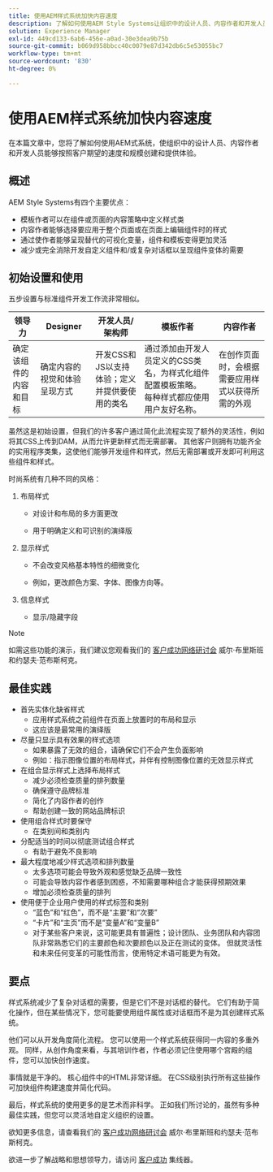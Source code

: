 ```yaml
---
title: 使用AEM样式系统加快内容速度
description: 了解如何使用AEM Style Systems让组织中的设计人员、内容作者和开发人员按照客户期望的速度和规模创建和提供体验。
solution: Experience Manager
exl-id: 449cd133-6ab6-456e-a0ad-30e3dea9b75b
source-git-commit: b069d958bbcc40c0079e87d342db6c5e53055bc7
workflow-type: tm+mt
source-wordcount: '830'
ht-degree: 0%

---
```


# 使用AEM样式系统加快内容速度

在本篇文章中，您将了解如何使用AEM式系统，使组织中的设计人员、内容作者和开发人员能够按照客户期望的速度和规模创建和提供体验。

## 概述

AEM Style Systems有四个主要优点：

* 模板作者可以在组件或页面的内容策略中定义样式类
* 内容作者能够选择要应用于整个页面或在页面上编辑组件时的样式
* 通过使作者能够呈现替代的可视化变量，组件和模板变得更加灵活
* 减少或完全消除开发自定义组件和/或复杂对话框以呈现组件变体的需要

## 初始设置和使用

五步设置与标准组件开发工作流非常相似。

| **领导力** | **Designer** | **开发人员/架构师** | **模板作者** | **内容作者** |
| --- | --- | --- | --- | --- |
| 确定该组件的内容和目标 | 确定内容的视觉和体验呈现方式 | 开发CSS和JS以支持体验；定义并提供要使用的类名 | 通过添加由开发人员定义的CSS类名，为样式化组件配置模板策略。 每种样式都应使用用户友好名称。 | 在创作页面时，会根据需要应用样式以获得所需的外观 |

虽然这是初始设置，但我们的许多客户通过简化此流程实现了额外的灵活性，例如将其CSS上传到DAM，从而允许更新样式而无需部署。 其他客户则拥有功能齐全的实用程序类集，这使他们能够开发组件和样式，然后无需部署或开发即可利用这些组件和样式。

时尚系统有几种不同的风格：

1. 布局样式

   * 对设计和布局的多方面更改

   * 用于明确定义和可识别的演绎版

1. 显示样式
   * 不会改变风格基本特性的细微变化

   * 例如，更改颜色方案、字体、图像方向等。

1. 信息样式

   * 显示/隐藏字段

>[!NOTE]
>
>如需这些功能的演示，我们建议您观看我们的 [客户成功网络研讨会](https://adobecustomersuccess.adobeconnect.com/pob610c9mffjmp4/) 威尔·布里斯班和约瑟夫·范布斯柯克。

## 最佳实践

* 首先实体化缺省样式
   * 应用样式系统之前组件在页面上放置时的布局和显示
   * 这应该是最常用的演绎版
* 尽量只显示具有效果的样式选项
   * 如果暴露了无效的组合，请确保它们不会产生负面影响
   * 例如：指示图像位置的布局样式，并伴有控制图像位置的无效显示样式
* 在组合显示样式上选择布局样式
   * 减少必须检查质量的排列数量
   * 确保遵守品牌标准
   * 简化了内容作者的创作
   * 帮助创建一致的网站品牌标识
* 使用组合样式时要保守
   * 在类别间和类别内
* 分配适当的时间以彻底测试组合样式
   * 有助于避免不良影响
* 最大程度地减少样式选项和排列数量
   * 太多选项可能会导致外观和感觉缺乏品牌一致性
   * 可能会导致内容作者感到困惑，不知需要哪种组合才能获得预期效果
   * 增加必须检查质量的排列
* 使用便于企业用户使用的样式标签和类别
   * “蓝色”和“红色”，而不是“主要”和“次要”
   * “卡片”和“主页”而不是“变量A”和“变量B”
   * 对于某些客户来说，这可能更具有普遍性；设计团队、业务团队和内容团队非常熟悉它们的主要颜色和次要颜色以及正在测试的变体。 但就灵活性和未来任何变革的可能性而言，使用特定术语可能更为有效。

## 要点

样式系统减少了复杂对话框的需要，但是它们不是对话框的替代。 它们有助于简化操作，但在某些情况下，您可能要使用组件属性或对话框而不是为其创建样式系统。

他们可以从开发角度简化流程。 您可以使用一个样式系统获得同一内容的多重外观。 同样，从创作角度来看，与其培训作者，作者必须记住使用哪个宫殿的组件，您可以加快创作速度。

事情就是干净的。 核心组件中的HTML非常详细。 在CSS级别执行所有这些操作可加快组件构建速度并简化代码。

最后，样式系统的使用更多的是艺术而非科学。 正如我们所讨论的，虽然有多种最佳实践，但您可以灵活地自定义组织的设置。

欲知更多信息，请查看我们的 [客户成功网络研讨会](https://adobecustomersuccess.adobeconnect.com/pob610c9mffjmp4/) 威尔·布里斯班和约瑟夫·范布斯柯克。

欲进一步了解战略和思想领导力，请访问 [客户成功](https://experienceleague.adobe.com/docs/customer-success/customer-success/overview.html) 集线器。
